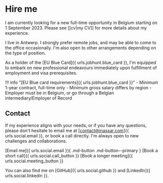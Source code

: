 # Hire me

I am currently looking for a new full-time opportunity in Belgium starting on 1 September 2023.
Please see [[cv|my CV]] for more details about my experience.

I live in Antwerp.
I strongly prefer remote jobs, and may be able to come to the office occasionally.
I'm also open to other arrangements depending on the type of position.

As a holder of the [EU Blue Card]{{ urls.jobhunt.blue_card }}, I'm equipped to embark on new professional endeavours
immediately upon fulfillment of employment and visa prerequisites.

!!! info "[EU Blue card requirements]{{ urls.jobhunt.blue_card }}"
    - Minimum 1-year contract, full-time only
    - Minimum gross salary differs by region
    - Employer must be in Belgium, or go through a Belgian intermediary/Employer of Record

## Contact
If my experience aligns with your needs, or if you have any questions,
please don't hesitate to email me at [contact@jnassar.com]{{ urls.social.email }}, or book a call directly.
I'm always open to new challenges and collaborations.

[Email me]{{ urls.social.email }}{ .md-button .md-button--primary }
[Book a short call]{{ urls.social.call_button }}
[Book a longer meeting]{{ urls.social.meeting_button }}

You can also find me on [GitHub]{{ urls.social.github }} and [LinkedIn]{{ urls.social.linkedin }}.
